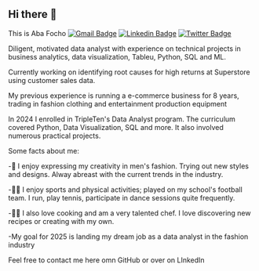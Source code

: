 ## Hi there 👋

 This is Aba Focho
[![Gmail Badge](https://img.shields.io/badge/-abafocho@gmail.com-c14438?style=flat&logo=Gmail&logoColor=white&link=mailto:abaghen4@gmail.com)](mailto:abaghen4@gmail.com) 
[![Linkedin Badge](https://img.shields.io/badge/-https://www.linkedin.com/in/abafocho/-0072b1?style=flat&logo=Linkedin&logoColor=white&link=https://www.linkedin.com/in/https://www.linkedin.com/in/abafocho//)](https://www.linkedin.com/in/https://www.linkedin.com/in/abafocho//) [![Twitter Badge](https://img.shields.io/badge/-FoshoTheOne-00acee?style=flat&logo=twitter&logoColor=white&link=https://twitter.com/FoshoTheOne/)](https://www.twitter.com/FoshoTheOne/) <p align='left'>Diligent, motivated data analyst with experience on technical projects in business analytics, data visualization, Tableu, Python, SQL and ML.

Currently working on identifying root causes for high returns at Superstore using customer sales data.

My previous experience is running a e-commerce business for 8 years, trading in fashion clothing and entertainment production equipment 

In 2024 I enrolled in TripleTen's Data Analyst program. The curriculum covered Python, Data Visualization, SQL and more. It also involved numerous practical projects.

Some facts about me:

-📸 I enjoy expressing my creativity in men's fashion. Trying out new styles and designs. Alway abreast with the current trends in the industry.

-🏃‍♂️ I enjoy sports and physical activities; played on my school's football team. I run, play tennis, participate in dance sessions quite frequently.

-👨‍🍳 I also love cooking and am a very talented chef. I love discovering new recipes or creating with my own.

-My goal for 2025 is landing my dream job as a data analyst in the fashion industry

Feel free to contact me here omn GitHub or over on LInkedIn 
</p>

<!--
**AbaFocho/AbaFocho** is a ✨ _special_ ✨ repository because its `README.md` (this file) appears on your GitHub profile.

Here are some ideas to get you started:

- 🔭 I’m currently working on ...
- 🌱 I’m currently learning ...
- 👯 I’m looking to collaborate on ...
- 🤔 I’m looking for help with ...
- 💬 Ask me about ...
- 📫 How to reach me: ...
- 😄 Pronouns: ...
- ⚡ Fun fact: ...
-->

